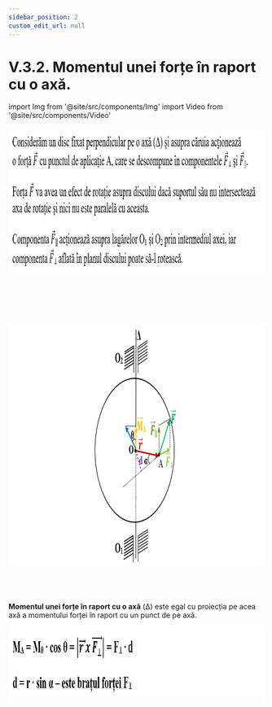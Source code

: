```yaml
---
sidebar_position: 2
custom_edit_url: null
---
```


# V.3.2. Momentul unei forțe în raport cu o axă.




import Img from '@site/src/components/Img'
import Video from '@site/src/components/Video'




<div class="alert alert--primary" role="alert">



<Img className="img-responsive4" src="fizica/clasa9/capitolul5/V-3-2-momentul-unei-forte-in-raport-cu-o-axa-poza1-consideram-un-disc-fixat-perpendicular-pe-o-axa.png" width="1000" height="288" lazy={false} /> 


<br></br>
<br></br>




<Img className="img-responsive4" src="fizica/clasa9/capitolul5/V-3-2-momentul-unei-forte-in-raport-cu-o-axa-poza2-disc-fixat-perpendicular-pe-o-axa-reprezentare-grafica.png" width="1000" height="483" lazy={false} /> 





</div>


<br></br>



<div class="alert alert--primary" role="alert">

**Momentul unei forțe în raport cu o axă** (Δ) este egal cu proiecția pe acea axă a momentului forței în raport cu un punct de pe axă.


<Img className="img-responsive4" src="fizica/clasa9/capitolul5/V-3-2-momentul-unei-forte-in-raport-cu-o-axa-poza3-formula-momentului-fortei-in-raport-cu-o-axa.png" width="1000" height="146" lazy={false} /> 



</div>
